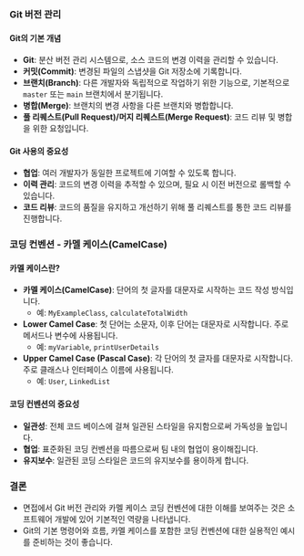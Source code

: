 ### Git 버전 관리

#### Git의 기본 개념
- **Git**: 분산 버전 관리 시스템으로, 소스 코드의 변경 이력을 관리할 수 있습니다.
- **커밋(Commit)**: 변경된 파일의 스냅샷을 Git 저장소에 기록합니다.
- **브랜치(Branch)**: 다른 개발자와 독립적으로 작업하기 위한 기능으로, 기본적으로 `master` 또는 `main` 브랜치에서 분기됩니다.
- **병합(Merge)**: 브랜치의 변경 사항을 다른 브랜치와 병합합니다.
- **풀 리퀘스트(Pull Request)/머지 리퀘스트(Merge Request)**: 코드 리뷰 및 병합을 위한 요청입니다.

#### Git 사용의 중요성
- **협업**: 여러 개발자가 동일한 프로젝트에 기여할 수 있도록 합니다.
- **이력 관리**: 코드의 변경 이력을 추적할 수 있으며, 필요 시 이전 버전으로 롤백할 수 있습니다.
- **코드 리뷰**: 코드의 품질을 유지하고 개선하기 위해 풀 리퀘스트를 통한 코드 리뷰를 진행합니다.

### 코딩 컨벤션 - 카멜 케이스(CamelCase)

#### 카멜 케이스란?
- **카멜 케이스(CamelCase)**: 단어의 첫 글자를 대문자로 시작하는 코드 작성 방식입니다. 
  - 예: `MyExampleClass`, `calculateTotalWidth`
- **Lower Camel Case**: 첫 단어는 소문자, 이후 단어는 대문자로 시작합니다. 주로 메서드나 변수에 사용됩니다.
  - 예: `myVariable`, `printUserDetails`
- **Upper Camel Case (Pascal Case)**: 각 단어의 첫 글자를 대문자로 시작합니다. 주로 클래스나 인터페이스 이름에 사용됩니다.
  - 예: `User`, `LinkedList`

#### 코딩 컨벤션의 중요성
- **일관성**: 전체 코드 베이스에 걸쳐 일관된 스타일을 유지함으로써 가독성을 높입니다.
- **협업**: 표준화된 코딩 컨벤션을 따름으로써 팀 내의 협업이 용이해집니다.
- **유지보수**: 일관된 코딩 스타일은 코드의 유지보수를 용이하게 합니다.

### 결론
- 면접에서 Git 버전 관리와 카멜 케이스 코딩 컨벤션에 대한 이해를 보여주는 것은 소프트웨어 개발에 있어 기본적인 역량을 나타냅니다.
- Git의 기본 명령어와 흐름, 카멜 케이스를 포함한 코딩 컨벤션에 대한 실용적인 예시를 준비하는 것이 좋습니다.
